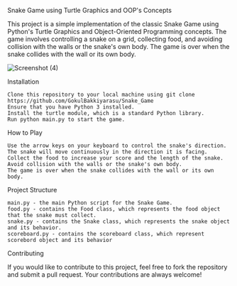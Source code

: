 Snake Game using Turtle Graphics and OOP's Concepts

This project is a simple implementation of the classic Snake Game using Python's Turtle Graphics and Object-Oriented Programming concepts. The game involves controlling a snake on a grid, collecting food, and avoiding collision with the walls or the snake's own body. The game is over when the snake collides with the wall or its own body.

![Screenshot (4)](https://user-images.githubusercontent.com/87391223/229869703-13cf9fe6-6718-4ca0-8018-6ca868ee9582.png)

Installation

    Clone this repository to your local machine using git clone https://github.com/GokulBakkiyarasu/Snake_Game
    Ensure that you have Python 3 installed.
    Install the turtle module, which is a standard Python library.
    Run python main.py to start the game.

How to Play

    Use the arrow keys on your keyboard to control the snake's direction.
    The snake will move continuously in the direction it is facing.
    Collect the food to increase your score and the length of the snake.
    Avoid collision with the walls or the snake's own body.
    The game is over when the snake collides with the wall or its own body.

Project Structure

    main.py - the main Python script for the Snake Game.
    food.py - contains the Food class, which represents the food object that the snake must collect.
    snake.py - contains the Snake class, which represents the snake object and its behavior.
    scoreboard.py - contains the scoreboard class, which represent scorebord object and its behavior

Contributing

If you would like to contribute to this project, feel free to fork the repository and submit a pull request. Your contributions are always welcome!
